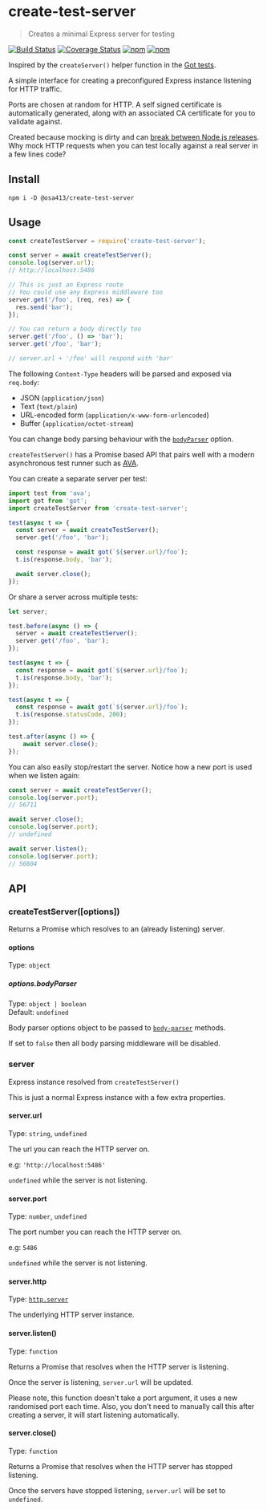 # create-test-server

> Creates a minimal Express server for testing

[![Build Status](https://travis-ci.org/lukechilds/create-test-server.svg?branch=master)](https://travis-ci.org/lukechilds/create-test-server)
[![Coverage Status](https://coveralls.io/repos/github/lukechilds/create-test-server/badge.svg?branch=master)](https://coveralls.io/github/lukechilds/create-test-server?branch=master)
[![npm](https://img.shields.io/npm/dm/create-test-server.svg)](https://www.npmjs.com/package/create-test-server)
[![npm](https://img.shields.io/npm/v/create-test-server.svg)](https://www.npmjs.com/package/create-test-server)

Inspired by the `createServer()` helper function in the [Got tests](https://github.com/sindresorhus/got/blob/1f1b6ffb6da13f483ef7f6bd92dd33f022e7de47/test/helpers/server.js).

A simple interface for creating a preconfigured Express instance listening for HTTP traffic.

Ports are chosen at random for HTTP. A self signed certificate is automatically generated, along with an associated CA certificate for you to validate against.

Created because mocking is dirty and can [break between Node.js releases](https://github.com/node-nock/nock/issues/922). Why mock HTTP requests when you can test locally against a real server in a few lines code?

## Install

```shell
npm i -D @osa413/create-test-server
```

## Usage

```js
const createTestServer = require('create-test-server');

const server = await createTestServer();
console.log(server.url);
// http://localhost:5486

// This is just an Express route
// You could use any Express middleware too
server.get('/foo', (req, res) => {
  res.send('bar');
});

// You can return a body directly too
server.get('/foo', () => 'bar');
server.get('/foo', 'bar');

// server.url + '/foo' will respond with 'bar'
```

The following `Content-Type` headers will be parsed and exposed via `req.body`:

- JSON (`application/json`)
- Text (`text/plain`)
- URL-encoded form (`application/x-www-form-urlencoded`)
- Buffer (`application/octet-stream`)

You can change body parsing behaviour with the [`bodyParser`](#optionsbodyparser) option.

`createTestServer()` has a Promise based API that pairs well with a modern asynchronous test runner such as [AVA](https://github.com/avajs/ava).

You can create a separate server per test:

```js
import test from 'ava';
import got from 'got';
import createTestServer from 'create-test-server';

test(async t => {
  const server = await createTestServer();
  server.get('/foo', 'bar');

  const response = await got(`${server.url}/foo`);
  t.is(response.body, 'bar');

  await server.close();
});
```

Or share a server across multiple tests:

```js
let server;

test.before(async () => {
  server = await createTestServer();
  server.get('/foo', 'bar');
});

test(async t => {
  const response = await got(`${server.url}/foo`);
  t.is(response.body, 'bar');
});

test(async t => {
  const response = await got(`${server.url}/foo`);
  t.is(response.statusCode, 200);
});

test.after(async () => {
	await server.close();
});
```

You can also easily stop/restart the server. Notice how a new port is used when we listen again:

```js
const server = await createTestServer();
console.log(server.port);
// 56711

await server.close();
console.log(server.port);
// undefined

await server.listen();
console.log(server.port);
// 56804
```

## API

### createTestServer([options])

Returns a Promise which resolves to an (already listening) server.

#### options

Type: `object`

##### options.bodyParser

Type: `object | boolean`<br>
Default: `undefined`

Body parser options object to be passed to [`body-parser`](https://github.com/expressjs/body-parser) methods.

If set to `false` then all body parsing middleware will be disabled.

### server

Express instance resolved from `createTestServer()`

This is just a normal Express instance with a few extra properties.

#### server.url

Type: `string`, `undefined`

The url you can reach the HTTP server on.

e.g: `'http://localhost:5486'`

`undefined` while the server is not listening.

#### server.port

Type: `number`, `undefined`

The port number you can reach the HTTP server on.

e.g: `5486`

`undefined` while the server is not listening.

#### server.http

Type: [`http.server`](https://nodejs.org/api/http.html#http_class_http_server)

The underlying HTTP server instance.

#### server.listen()

Type: `function`

Returns a Promise that resolves when the HTTP server is listening.

Once the server is listening, `server.url` will be updated.

Please note, this function doesn't take a port argument, it uses a new randomised port each time. Also, you don't need to manually call this after creating a server, it will start listening automatically.

#### server.close()

Type: `function`

Returns a Promise that resolves  when the HTTP server has stopped listening.

Once the servers have stopped listening, `server.url` will be set to `undefined`.
